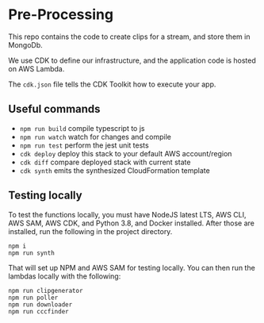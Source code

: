 # Pre-Processing

This repo contains the code to create clips for a stream, and store them in MongoDb. 

We use CDK to define our infrastructure, and the application code is hosted on AWS Lambda. 

The `cdk.json` file tells the CDK Toolkit how to execute your app.

## Useful commands

 * `npm run build`   compile typescript to js
 * `npm run watch`   watch for changes and compile
 * `npm run test`    perform the jest unit tests
 * `cdk deploy`      deploy this stack to your default AWS account/region
 * `cdk diff`        compare deployed stack with current state
 * `cdk synth`       emits the synthesized CloudFormation template

## Testing locally
To test the functions locally, you must have NodeJS latest LTS, AWS CLI, AWS SAM, AWS CDK, and Python 3.8, and Docker installed. After those are installed, run the following in the project directory.
```
npm i
npm run synth
```

That will set up NPM and AWS SAM for testing locally. You can then run the lambdas locally with the following:
```
npm run clipgenerator
npm run poller
npm run downloader
npm run cccfinder
```

